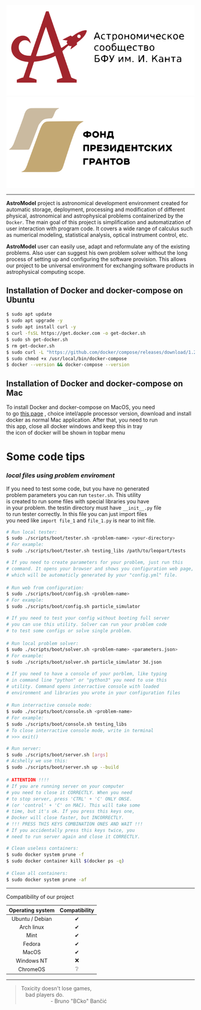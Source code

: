 <p align="center">
  <a href="https://astromodel.ru">
    <img alt="Astromodel logo" src="./configurator/static/images/logo.svg">
    <img alt="Presidential grand" src="./configurator/static/images/fond.svg">
  </a>
</p>

------------------------------------------

**AstroModel** project is astronomical development environment created for automatic storage,
deployment, processing and modification of different physical, astronomical and astrophysical
problems containerized by the `Docker`. The main goal of this project is simplification and
automatization of user interaction with program code. It covers a wide range of calculus such as
numerical modeling, statistical analysis, optical instrument control, etc.

**AstroModel** user can easily
use, adapt and reformulate any of the existing problems. Also user can suggest his own problem solver
without the long process of setting up and configuring the software provision. This allows our project
to be universal environment for exchanging software products in astrophysical computing scope.


## Installation of Docker and docker-compose on Ubuntu ##

```bash
$ sudo apt update
$ sudo apt upgrade -y
$ sudo apt install curl -y
$ curl -fsSL https://get.docker.com -o get-docker.sh
$ sudo sh get-docker.sh
$ rm get-docker.sh
$ sudo curl -L "https://github.com/docker/compose/releases/download/1.29.2/docker-compose-$(uname -s)-$(uname -m)" -o /usr/local/bin/docker-compose
$ sudo chmod +x /usr/local/bin/docker-compose
$ docker --version && docker-compose --version
```
## Installation of Docker and docker-compose on Mac ##
To install Docker and docker-compose on MacOS, you need<br>
to go [this page](https://docs.docker.com/docker-for-mac/install/)
, choice intel/apple processor version, download and install<br>
docker as normal Mac application. After that, you need to run<br>
this app, close all docker windows and keep this in tray<br>
the icon of docker will be shown in topbar menu<br>

# **Some code tips** #

### *local files using problem enviroment* ###
If you need to test some code, but you have no generated <br>
problem parameters you can run `tester.sh`. This utility <br>
is created to run some files with special libraries you have <br>
in your problem. the testin directory must have `__init__.py` file <br>
to run tester correctly. In this file you can just import files <br>
you need like `import file_1` and `file_1.py` is near to init file. <br>
```bash
# Run local tester:
$ sudo ./scripts/boot/tester.sh <problem-name> <your-directory>
# For example:
$ sudo ./scripts/boot/tester.sh testing_libs /path/to/leopart/tests
```

```bash
# If you need to create parameters for your problem, just run this
# command. It opens your browser and shows you configuration web page,
# which will be automaticly generated by your "config.yml" file.

# Run web from configuration:
$ sudo ./scripts/boot/config.sh <problem-name>
# For example:
$ sudo ./scripts/boot/config.sh particle_simulator
```

```bash
# If you need to test your config without booting full server
# you can use this utility. Solver can run your problem code
# to test some configs or solve single problem.

# Run local problem solver:
$ sudo ./scripts/boot/solver.sh <problem-name> <parameters.json>
# For example:
$ sudo ./scripts/boot/solver.sh particle_simulator 3d.json
```

```bash
# If you need to have a console of your porblem, like typing
# in command line "python" or "python3" you need to use this
# utility. Command opens interractive console with loaded
# environment and libraries you wrote in your configuration files

# Run interractive console mode:
$ sudo ./scripts/boot/console.sh <problem-name>
# For example:
$ sudo ./scripts/boot/console.sh testing_libs
# To close interractive console mode, write in terminal 
# >>> exit()
```

```bash
# Run server:
$ sudo ./scripts/boot/server.sh [args]
# Acshelly we use this:
$ sudo ./scripts/boot/server.sh up --build

# ATTENTION !!!!
# If you are running server on your computer
# you need to close it CORRECTLY. When you need
# to stop server, press 'CTRL' + 'C' ONLY ONSE.
# (or 'control' + 'C' on MAC). This will take some
# time, but it's ok. If you press this keys one,
# Docker will close faster, but INCORRECTLY.
# !!! PRESS THIS KEYS COMBINATION ONES AND WAIT !!!
# If you accidentally press this keys twice, you
# need to run server again and close it CORRECTLY.
```

```bash
# Clean useless containers:
$ sudo docker system prune -f
$ sudo docker container kill $(docker ps -q)

# Clean all containers:
$ sudo docker system prune -af
```


-----------------------------------------

Compatibility of our project

| **Operating system** | **Compatibility** |
|:--------------------:|:-----------------:|
|    Ubuntu / Debian   |          ✔       |
|      Arch linux      |          ✔       |
|         Mint         |          ✔       |
|        Fedora        |          ✔       |
|         MacOS        |          ✔       |
|      Windows NT      |          ❌      |
|       ChromeOS       |          ❔       |

-----------------------------------------

> Toxicity doesn't lose games, <br>
> &nbsp;&nbsp;&nbsp;bad players do. <br>
> &nbsp;&nbsp;&nbsp;&nbsp;&nbsp;&nbsp;&nbsp;&nbsp;&nbsp;&nbsp;&nbsp;&nbsp;&nbsp;&nbsp;&nbsp;&nbsp;&nbsp;&nbsp;&nbsp;&nbsp;\- Bruno "BCko" Bančić
